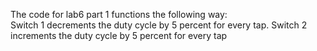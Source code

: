 The code for lab6 part 1 functions the following way:    
 Switch 1 decrements the duty cycle by 5 percent for every tap. 
 Switch 2 increments the duty cycle by 5 percent for every tap
